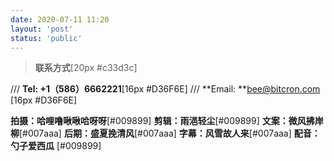 ```yaml
---
date: 2020-07-11 11:20
layout: 'post'
status: 'public'
---
```


> **联系方式**[20px #c33d3c]

/// **Tel: +1（586）6662221**[16px #D36F6E]
/// **Email: **<bee@bitcron.com> [16px #D36F6E]


**拍摄：哈哩噜啾啾哈呀呀**[#009899]
**剪辑：雨浥轻尘**[#009899]
**文案：微风拂岸柳**[#007aaa]
**后期：盛夏挽清风**[#007aaa]
**字幕：风雪故人来**[#007aaa]
**配音：勺子爱西瓜** [#009899]